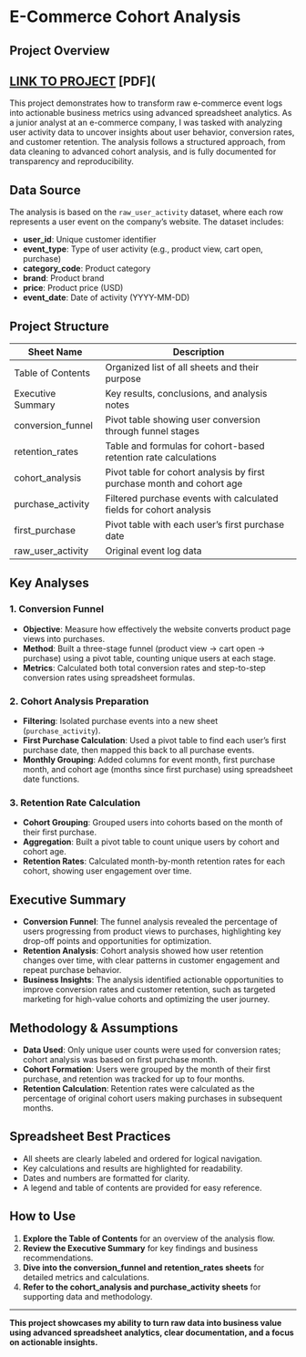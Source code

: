 # E-Commerce Cohort Analysis

## Project Overview

[LINK TO PROJECT](https://docs.google.com/spreadsheets/d/1EHb_OJeJaVPv-Nzucs92hHXXGcC_DXnDfCmTlSNYzec/edit?usp=sharing)
[PDF](
---
This project demonstrates how to transform raw e-commerce event logs into actionable business metrics using advanced spreadsheet analytics. As a junior analyst at an e-commerce company, I was tasked with analyzing user activity data to uncover insights about user behavior, conversion rates, and customer retention. The analysis follows a structured approach, from data cleaning to advanced cohort analysis, and is fully documented for transparency and reproducibility.

## Data Source

The analysis is based on the `raw_user_activity` dataset, where each row represents a user event on the company’s website. The dataset includes:

- **user_id**: Unique customer identifier  
- **event_type**: Type of user activity (e.g., product view, cart open, purchase)  
- **category_code**: Product category  
- **brand**: Product brand  
- **price**: Product price (USD)  
- **event_date**: Date of activity (YYYY-MM-DD)  

## Project Structure

| Sheet Name           | Description                                                                 |
|----------------------|-----------------------------------------------------------------------------|
| Table of Contents    | Organized list of all sheets and their purpose                               |
| Executive Summary    | Key results, conclusions, and analysis notes                                 |
| conversion_funnel    | Pivot table showing user conversion through funnel stages                    |
| retention_rates      | Table and formulas for cohort-based retention rate calculations              |
| cohort_analysis      | Pivot table for cohort analysis by first purchase month and cohort age       |
| purchase_activity    | Filtered purchase events with calculated fields for cohort analysis          |
| first_purchase       | Pivot table with each user’s first purchase date                             |
| raw_user_activity    | Original event log data                                                      |

## Key Analyses

### 1. Conversion Funnel

- **Objective**: Measure how effectively the website converts product page views into purchases.
- **Method**: Built a three-stage funnel (product view → cart open → purchase) using a pivot table, counting unique users at each stage.
- **Metrics**: Calculated both total conversion rates and step-to-step conversion rates using spreadsheet formulas.

### 2. Cohort Analysis Preparation

- **Filtering**: Isolated purchase events into a new sheet (`purchase_activity`).
- **First Purchase Calculation**: Used a pivot table to find each user’s first purchase date, then mapped this back to all purchase events.
- **Monthly Grouping**: Added columns for event month, first purchase month, and cohort age (months since first purchase) using spreadsheet date functions.

### 3. Retention Rate Calculation

- **Cohort Grouping**: Grouped users into cohorts based on the month of their first purchase.
- **Aggregation**: Built a pivot table to count unique users by cohort and cohort age.
- **Retention Rates**: Calculated month-by-month retention rates for each cohort, showing user engagement over time.

## Executive Summary

- **Conversion Funnel**: The funnel analysis revealed the percentage of users progressing from product views to purchases, highlighting key drop-off points and opportunities for optimization.
- **Retention Analysis**: Cohort analysis showed how user retention changes over time, with clear patterns in customer engagement and repeat purchase behavior.
- **Business Insights**: The analysis identified actionable opportunities to improve conversion rates and customer retention, such as targeted marketing for high-value cohorts and optimizing the user journey.

## Methodology & Assumptions

- **Data Used**: Only unique user counts were used for conversion rates; cohort analysis was based on first purchase month.
- **Cohort Formation**: Users were grouped by the month of their first purchase, and retention was tracked for up to four months.
- **Retention Calculation**: Retention rates were calculated as the percentage of original cohort users making purchases in subsequent months.

## Spreadsheet Best Practices

- All sheets are clearly labeled and ordered for logical navigation.
- Key calculations and results are highlighted for readability.
- Dates and numbers are formatted for clarity.
- A legend and table of contents are provided for easy reference.

## How to Use

1. **Explore the Table of Contents** for an overview of the analysis flow.
2. **Review the Executive Summary** for key findings and business recommendations.
3. **Dive into the conversion_funnel and retention_rates sheets** for detailed metrics and calculations.
4. **Refer to the cohort_analysis and purchase_activity sheets** for supporting data and methodology.

---

**This project showcases my ability to turn raw data into business value using advanced spreadsheet analytics, clear documentation, and a focus on actionable insights.**
